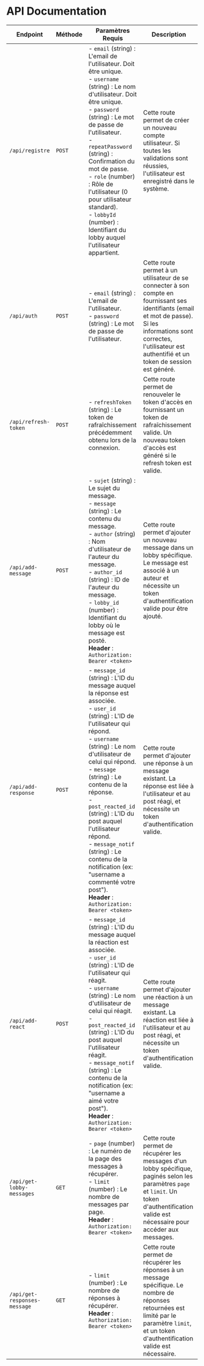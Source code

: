 # API Documentation

| Endpoint                | Méthode | Paramètres Requis                                                                                                                                                                                                                               | Description                                                                                                        |
|-------------------------|---------|-------------------------------------------------------------------------------------------------------------------------------------------------------------------------------------------------------------------------------------------------|--------------------------------------------------------------------------------------------------------------------|
| `/api/registre`         | `POST`  | - `email` (string) : L'email de l'utilisateur. Doit être unique.  <br> - `username` (string) : Le nom d'utilisateur. Doit être unique. <br> - `password` (string) : Le mot de passe de l'utilisateur. <br> - `repeatPassword` (string) : Confirmation du mot de passe. <br> - `role` (number) : Rôle de l'utilisateur (0 pour utilisateur standard). <br> - `lobbyId` (number) : Identifiant du lobby auquel l'utilisateur appartient. | Cette route permet de créer un nouveau compte utilisateur. Si toutes les validations sont réussies, l'utilisateur est enregistré dans le système. |
| `/api/auth`             | `POST`  | - `email` (string) : L'email de l'utilisateur. <br> - `password` (string) : Le mot de passe de l'utilisateur.                                                                                                                                  | Cette route permet à un utilisateur de se connecter à son compte en fournissant ses identifiants (email et mot de passe). Si les informations sont correctes, l'utilisateur est authentifié et un token de session est généré. |
| `/api/refresh-token`    | `POST`  | - `refreshToken` (string) : Le token de rafraîchissement précédemment obtenu lors de la connexion.                                                                                                                                              | Cette route permet de renouveler le token d'accès en fournissant un token de rafraîchissement valide. Un nouveau token d'accès est généré si le refresh token est valide. |
| `/api/add-message`      | `POST`  | - `sujet` (string) : Le sujet du message. <br> - `message` (string) : Le contenu du message. <br> - `author` (string) : Nom d'utilisateur de l'auteur du message. <br> - `author_id` (string) : ID de l'auteur du message. <br> - `lobby_id` (number) : Identifiant du lobby où le message est posté. <br> **Header** : `Authorization: Bearer <token>` | Cette route permet d'ajouter un nouveau message dans un lobby spécifique. Le message est associé à un auteur et nécessite un token d'authentification valide pour être ajouté. |
| `/api/add-response`     | `POST`  | - `message_id` (string) : L'ID du message auquel la réponse est associée. <br> - `user_id` (string) : L'ID de l'utilisateur qui répond. <br> - `username` (string) : Le nom d'utilisateur de celui qui répond. <br> - `message` (string) : Le contenu de la réponse. <br> - `post_reacted_id` (string) : L'ID du post auquel l'utilisateur répond. <br> - `message_notif` (string) : Le contenu de la notification (ex: "username a commenté votre post"). <br> **Header** : `Authorization: Bearer <token>` | Cette route permet d'ajouter une réponse à un message existant. La réponse est liée à l'utilisateur et au post réagi, et nécessite un token d'authentification valide. |
| `/api/add-react`        | `POST`  | - `message_id` (string) : L'ID du message auquel la réaction est associée. <br> - `user_id` (string) : L'ID de l'utilisateur qui réagit. <br> - `username` (string) : Le nom d'utilisateur de celui qui réagit. <br> - `post_reacted_id` (string) : L'ID du post auquel l'utilisateur réagit. <br> - `message_notif` (string) : Le contenu de la notification (ex: "username a aimé votre post"). <br> **Header** : `Authorization: Bearer <token>` | Cette route permet d'ajouter une réaction à un message existant. La réaction est liée à l'utilisateur et au post réagi, et nécessite un token d'authentification valide. |
| `/api/get-lobby-messages` | `GET`  | - `page` (number) : Le numéro de la page des messages à récupérer. <br> - `limit` (number) : Le nombre de messages par page. <br> **Header** : `Authorization: Bearer <token>` | Cette route permet de récupérer les messages d'un lobby spécifique, paginés selon les paramètres `page` et `limit`. Un token d'authentification valide est nécessaire pour accéder aux messages. |
| `/api/get-responses-message` | `GET`  | - `limit` (number) : Le nombre de réponses à récupérer. <br> **Header** : `Authorization: Bearer <token>` | Cette route permet de récupérer les réponses à un message spécifique. Le nombre de réponses retournées est limité par le paramètre `limit`, et un token d'authentification valide est nécessaire. |
